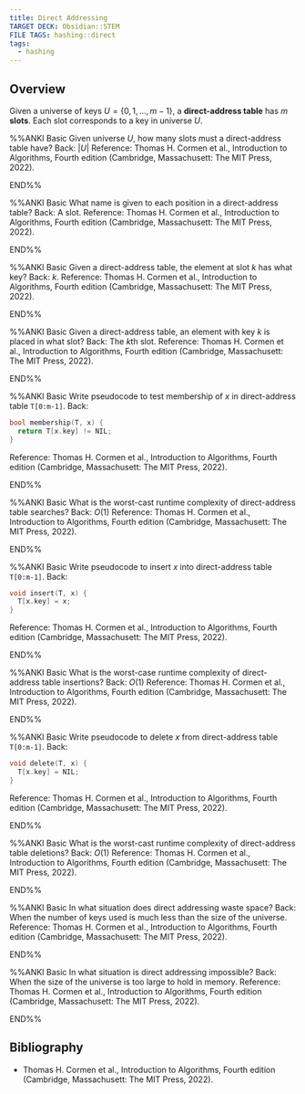 ```yaml
---
title: Direct Addressing
TARGET DECK: Obsidian::STEM
FILE TAGS: hashing::direct
tags:
  - hashing
---
```


## Overview

Given a universe of keys $U = \{0, 1, \ldots, m - 1\}$, a **direct-address table** has $m$ **slots**. Each slot corresponds to a key in universe $U$.

%%ANKI
Basic
Given universe $U$, how many slots must a direct-address table have?
Back: $|U|$
Reference: Thomas H. Cormen et al., Introduction to Algorithms, Fourth edition (Cambridge, Massachusett: The MIT Press, 2022).
<!--ID: 1716046153762-->
END%%

%%ANKI
Basic
What name is given to each position in a direct-address table?
Back: A slot.
Reference: Thomas H. Cormen et al., Introduction to Algorithms, Fourth edition (Cambridge, Massachusett: The MIT Press, 2022).
<!--ID: 1716046153766-->
END%%

%%ANKI
Basic
Given a direct-address table, the element at slot $k$ has what key?
Back: $k$.
Reference: Thomas H. Cormen et al., Introduction to Algorithms, Fourth edition (Cambridge, Massachusett: The MIT Press, 2022).
<!--ID: 1716046153770-->
END%%

%%ANKI
Basic
Given a direct-address table, an element with key $k$ is placed in what slot?
Back: The $k$th slot.
Reference: Thomas H. Cormen et al., Introduction to Algorithms, Fourth edition (Cambridge, Massachusett: The MIT Press, 2022).
<!--ID: 1716046153775-->
END%%

%%ANKI
Basic
Write pseudocode to test membership of $x$ in direct-address table `T[0:m-1]`.
Back:
```c
bool membership(T, x) {
  return T[x.key] != NIL;
}
```
Reference: Thomas H. Cormen et al., Introduction to Algorithms, Fourth edition (Cambridge, Massachusett: The MIT Press, 2022).
<!--ID: 1716046153781-->
END%%

%%ANKI
Basic
What is the worst-cast runtime complexity of direct-address table searches?
Back: $O(1)$
Reference: Thomas H. Cormen et al., Introduction to Algorithms, Fourth edition (Cambridge, Massachusett: The MIT Press, 2022).
<!--ID: 1716307180982-->
END%%

%%ANKI
Basic
Write pseudocode to insert $x$ into direct-address table `T[0:m-1]`.
Back:
```c
void insert(T, x) {
  T[x.key] = x;
}
```
Reference: Thomas H. Cormen et al., Introduction to Algorithms, Fourth edition (Cambridge, Massachusett: The MIT Press, 2022).
<!--ID: 1716046153785-->
END%%

%%ANKI
Basic
What is the worst-case runtime complexity of direct-address table insertions?
Back: $O(1)$
Reference: Thomas H. Cormen et al., Introduction to Algorithms, Fourth edition (Cambridge, Massachusett: The MIT Press, 2022).
<!--ID: 1716307180983-->
END%%

%%ANKI
Basic
Write pseudocode to delete $x$ from direct-address table `T[0:m-1]`.
Back:
```c
void delete(T, x) {
  T[x.key] = NIL;
}
```
Reference: Thomas H. Cormen et al., Introduction to Algorithms, Fourth edition (Cambridge, Massachusett: The MIT Press, 2022).
<!--ID: 1716046153789-->
END%%

%%ANKI
Basic
What is the worst-cast runtime complexity of direct-address table deletions?
Back: $O(1)$
Reference: Thomas H. Cormen et al., Introduction to Algorithms, Fourth edition (Cambridge, Massachusett: The MIT Press, 2022).
<!--ID: 1716307180984-->
END%%

%%ANKI
Basic
In what situation does direct addressing waste space?
Back: When the number of keys used is much less than the size of the universe.
Reference: Thomas H. Cormen et al., Introduction to Algorithms, Fourth edition (Cambridge, Massachusett: The MIT Press, 2022).
<!--ID: 1716307180986-->
END%%

%%ANKI
Basic
In what situation is direct addressing impossible?
Back: When the size of the universe is too large to hold in memory.
Reference: Thomas H. Cormen et al., Introduction to Algorithms, Fourth edition (Cambridge, Massachusett: The MIT Press, 2022).
<!--ID: 1716307180987-->
END%%

## Bibliography

* Thomas H. Cormen et al., Introduction to Algorithms, Fourth edition (Cambridge, Massachusett: The MIT Press, 2022).